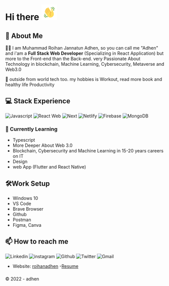 # Hi there <img src="https://raw.githubusercontent.com/AdhenxYz/AdhenxYz/main/wave.gif" alt="waves" style="width:50px; height:50px" />

## 🚀 About Me

👨‍💻 I am Muhammad Roihan Jannatun Adhen, so you can call me "Adhen" and i'am a **Full Stack Web Developer** (Specializing in React Application) but more to the Front-end than the Back-end. very Passionate About Technology in blockchain, Machine Learning, Cybersecurity, Metaverse and Web3.0

📍 outside from world tech too. my hobbies is Workout, read more book and healthy life Productivity

## 💻 Stack Experience
![Javascript](https://img.shields.io/badge/JavaScript-yellow?style=for-the-badge&logo=javascript)
![React Web](https://img.shields.io/badge/React-blue?style=for-the-badge&logo=react)
![Next](https://img.shields.io/badge/NextJS-black?style=for-the-badge&logo=nextdotjs)
![Netlify](https://img.shields.io/badge/Netlify-green?style=for-the-badge&logo=netlify)
![Firebase](https://img.shields.io/badge/Firebase-yellow?style=for-the-badge&logo=firebase)
![MongoDB](https://img.shields.io/badge/MongoDB-success?style=for-the-badge&logo=mongodb)


### 📌 Currently Learning
- Typescript
- More Deeper About Web 3.0
- Blockchain, Cybersecurity and Machine Learning in 15-20 years careers on IT
- Design 
- web App (Flutter and React Native)

## 🛠️Work Setup 
* Windows 10
* VS Code
* Brave Browser
* Github 
* Postman
* Figma, Canva 

## 📫 How to reach me
![Linkedin](https://img.shields.io/badge/LinkedIn-informational?link=https://www.linkedin.com/in/roihanadhen/&style=for-the-badge&logo=linkedin)
![instagram](https://img.shields.io/badge/Instagram-purple?link=https://www.instagram.com/roihanadhen/&style=for-the-badge&logo=instagram)
![Github](https://img.shields.io/badge/Github-black?link=https://www.github.com/AdhenxYz/&style=for-the-badge&logo=github)
![Twitter](https://img.shields.io/badge/Twitter-informational?link=https://twitter.com/MRoihanJ_Adhen&style=for-the-badge&logo=twitter)
![Gmail](https://img.shields.io/badge/Gmail-orange?link=mailto:mroihanadhen@gmail.com&style=for-the-badge&logo=gmail)
- Website: [roihanadhen](https://roihanadhen.xyz)
-[Resume](https://drive.google.com/drive/folders/1xUtRko0hoT7J3fXV8TZX73mU_0mdJkEi?usp=sharing)

###
©️ 2022 - adhen
